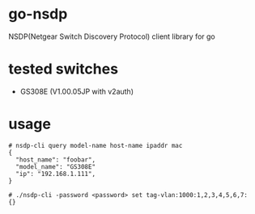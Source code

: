 # go-nsdp
NSDP(Netgear Switch Discovery Protocol) client library for go

# tested switches
- GS308E (V1.00.05JP with v2auth)

# usage
```
# nsdp-cli query model-name host-name ipaddr mac
{
  "host_name": "foobar",
  "model_name": "GS308E"
  "ip": "192.168.1.111",
}

# ./nsdp-cli -password <password> set tag-vlan:1000:1,2,3,4,5,6,7:
{}
```
